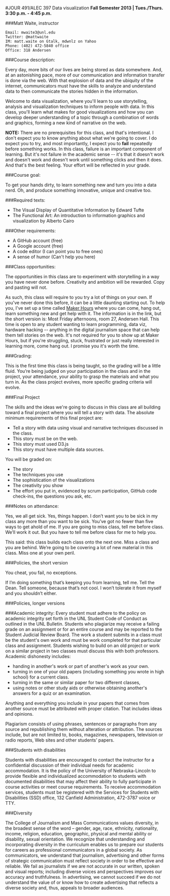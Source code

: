 #JOUR 491/ALEC 397 Data visualization__Fall Semester 2013   |   Tues./Thurs. 3:30 p.m. - 4:45 p.m.__###Matt Waite, instructor```Email: mwaite3@unl.eduTwitter: @mattwaiteIM: matt.waite on Gtalk, mdwnlz on YahooPhone: (402) 472-5840 officeOffice: 318 Andersen```###Course description:Every day, more bits of our lives are being stored as data somewhere. And, at an astonishing pace, more of our communication and information transfer is done via the web. With that explosion of data and the ubiquity of the internet, communicators must have the skills to analyze and understand data to then communicate the stories hidden in the information. 
Welcome to data visualization, where you'll learn to use storytelling, analysis and visualization techniques to inform people with data. In this class, you'll learn what makes for good visualizations and how you can develop deeper understanding of a topic through a combination of words and graphics, forming a new kind of narrative on the web.
__NOTE:__ There are no prerequisites for this class, and that's intentional. I don't expect you to know anything about what we're going to cover. I do expect you to try, and most importantly, I expect you to __fail__ repeatedly before something works. In this class, failure is an important component of learning. But it's not failure in the academic sense -- it's that it doesn't work and doesn't work and doesn't work until something clicks and then it does. And that's the best feeling. Your effort will be reflected in your grade.
###Course goal:To get your hands dirty, to learn something new and turn you into a data nerd. Oh, and produce something innovative, unique and creative too.###Required texts:* The Visual Display of Quantitative Information by Edward Tufte
* The Functional Art: An introduction to information graphics and visualization by Alberto Cairo
###Other requirements:
* A GitHub account (free)
* A Google account (free)
* A code editor (I can point you to free ones)
* A sense of humor (Can't help you here)###Class opportunities:The opportunities in this class are to experiment with storytelling in a way you have never done before. Creativity and ambition will be rewarded. Copy and pasting will not.
As such, this class will require to you try a lot of things on your own. If you've never done this before, it can be a little daunting starting out. To help you, I've set up a time called [Maker Hours](http://www.makerhours.org) where you can come, hang out, learn something new and get help with it. The information is in the link, but the short version is: Most Friday afternoons, room 27, Andersen Hall. This time is open to any student wanting to learn programming, data viz, hardware hacking -- anything in the digital journalism space that can help them tell stories on the web. It's not required for you to show up at Maker Hours, but if you're struggling, stuck, frustrated or just really interested in learning more, come hang out. I promise you it's worth the time.###Grading:This is the first time this class is being taught, so the grading will be a little fluid. You’re being judged on your participation in the class and in the project, your attendance, your ability to grasp the materials and what you turn in. As the class project evolves, more specific grading criteria will evolve.###Final Project
The skills and the ideas we're going to discuss in this class are all building toward a final project where you will tell a story with data. The absolute minimum requirements of this final project are: 

* Tell a story with data using visual and narrative techniques discussed in the class.
* This story must be on the web.
* This story must used D3.js
* This story must have multiple data sources.

You will be graded on:

* The story
* The techniques you use
* The sophistication of the visualizations
* The creativity you show
* The effort you put in, evidenced by scrum participation, GitHub code check-ins, the questions you ask, etc.
###Notes on attendance:Yes, we all get sick. Yes, things happen. I don’t want you to be sick in my class any more than you want to be sick. You’ve got no fewer than five ways to get ahold of me. If you are going to miss class, tell me before class. We’ll work it out. But you have to tell me before class for me to help you.This said: this class builds each class onto the next one. Miss a class and you are behind. We’re going to be covering a lot of new material in this class. Miss one at your own peril.###Policies, the short versionYou cheat, you fail, no exceptions. If I’m doing something that’s keeping you from learning, tell me. Tell the Dean. Tell someone, because that’s not cool. I won’t tolerate it from myself and you shouldn’t either.###Policies, longer versions###Academic integrity:Every student must adhere to the policy on academic integrity set forth in the UNL Student Code of Conduct as outlined in the UNL Bulletin. Students who plagiarize may receive a failing grade on an assignment or for an entire course and may be reported to the Student Judicial Review Board. The work a student submits in a class must be the student's own work and must be work completed for that particular class and assignment. Students wishing to build on an old project or work on a similar project in two classes must discuss this with both professors. Academic dishonesty includes:

* handing in another's work or part of another's work as your own.* turning in one of your old papers (including something you wrote in high school) for a current class.
* turning in the same or similar paper for two different classes,* using notes or other study aids or otherwise obtaining another's answers for a quiz or an examination.
Anything and everything you include in your papers that comes from another source must be attributed with proper citation. That includes ideas and opinions. Plagiarism consists of using phrases, sentences or paragraphs from any source and republishing them without alteration or attribution. The sources include, but are not limited to, books, magazines, newspapers, television or radio reports, Web sites and other students’ papers.
###Students with disabilities 
Students with disabilities are encouraged to contact the instructor for a confidential discussion of their individual needs for academic accommodation. It is the policy of the University of Nebraska-Lincoln to provide flexible and individualized accommodation to students with documented disabilities that may affect their ability to fully participate in course activities or meet course requirements. To receive accommodation services, students must be registered with the Services for Students with Disabilities (SSD) office, 132 Canfield Administration, 472-3787 voice or TTY.
###Diversity
The College of Journalism and Mass Communications values diversity, in the broadest sense of the word – gender, age, race, ethnicity, nationality, income, religion, education, geographic, physical and mental ability or disability, sexual orientation. We recognize that understanding and incorporating diversity in the curriculum enables us to prepare our students for careers as professional communicators in a global society. As communicators, we understand that journalism, advertising and other forms of strategic communication must reflect society in order to be effective and reliable. We fail as journalists if we are not accurate in our written, spoken and visual reports; including diverse voices and perspectives improves our accuracy and truthfulness. In advertising, we cannot succeed if we do not understand the value of or know how to create advertising that reflects a diverse society and, thus, appeals to broader audiences.
